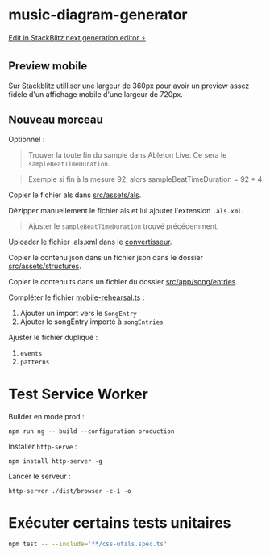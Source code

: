 # music-diagram-generator

[Edit in StackBlitz next generation editor ⚡️](https://stackblitz.com/~/github.com/Bludwarf/music-diagram-generator)

## Preview mobile

Sur Stackblitz utilliser une largeur de 360px pour avoir un preview assez fidèle d'un affichage mobile d'une largeur de
720px.

## Nouveau morceau

Optionnel :

> Trouver la toute fin du sample dans Ableton Live. Ce sera le `sampleBeatTimeDuration`.

> Exemple si fin à la mesure 92, alors sampleBeatTimeDuration = 92 * 4

Copier le fichier als dans [src/assets/als](src/assets/als).

Dézipper manuellement le fichier als et lui ajouter l'extension `.als.xml`.

> Ajuster le `sampleBeatTimeDuration` trouvé précédemment.

Uploader le fichier .als.xml dans le [convertisseur](https://bludwarf.github.io/music-diagram-generator/convert).

Copier le contenu json dans un fichier json dans le dossier [src/assets/structures](src/assets/structures).

Copier le contenu ts dans un fichier du dossier [src/app/song/entries](src/app/song/entries).

Compléter le fichier [mobile-rehearsal.ts](src/app/rehearsal/mobile/mobile-rehearsal.ts) :

1. Ajouter un import vers le `SongEntry`
2. Ajouter le songEntry importé à `songEntries`

Ajuster le fichier dupliqué :

1. `events`
2. `patterns`

# Test Service Worker

Builder en mode prod :

```shell
npm run ng -- build --configuration production
```

Installer `http-serve` :

```shell
npm install http-server -g
```

Lancer le serveur :

```shell
http-server ./dist/browser -c-1 -o
```

# Exécuter certains tests unitaires

```bash
npm test -- --include='**/css-utils.spec.ts'
```

